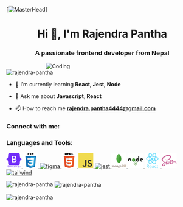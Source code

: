 [![MasterHead](https://th.bing.com/th/id/R.590fafd189b435e714db6c817105c48e?rik=QmH8fyc0lEx0Ew&pid=ImgRaw&r=0)]
<h1 align="center">Hi 👋, I'm Rajendra Pantha</h1>
<h3 align="center">A passionate frontend developer from Nepal</h3>
<img align="right" alt = "Coding" width="400" src="https://cdn.codechef.com/images/home/coding_boy.svg">

<p align="left"> <img src="https://komarev.com/ghpvc/?username=rajendra-pantha&label=Profile%20views&color=0e75b6&style=flat" alt="rajendra-pantha" /> </p>

- 🌱 I’m currently learning **React, Jest, Node**

- 💬 Ask me about **Javascript, React**

- 📫 How to reach me **rajendra.pantha4444@gmail.com**

<h3 align="left">Connect with me:</h3>
<p align="left">
</p>

<h3 align="left">Languages and Tools:</h3>
<p align="left"> <a href="https://getbootstrap.com" target="_blank" rel="noreferrer"> <img src="https://raw.githubusercontent.com/devicons/devicon/master/icons/bootstrap/bootstrap-plain-wordmark.svg" alt="bootstrap" width="40" height="40"/> </a> <a href="https://www.w3schools.com/css/" target="_blank" rel="noreferrer"> <img src="https://raw.githubusercontent.com/devicons/devicon/master/icons/css3/css3-original-wordmark.svg" alt="css3" width="40" height="40"/> </a> <a href="https://www.figma.com/" target="_blank" rel="noreferrer"> <img src="https://www.vectorlogo.zone/logos/figma/figma-icon.svg" alt="figma" width="40" height="40"/> </a> <a href="https://www.w3.org/html/" target="_blank" rel="noreferrer"> <img src="https://raw.githubusercontent.com/devicons/devicon/master/icons/html5/html5-original-wordmark.svg" alt="html5" width="40" height="40"/> </a> <a href="https://developer.mozilla.org/en-US/docs/Web/JavaScript" target="_blank" rel="noreferrer"> <img src="https://raw.githubusercontent.com/devicons/devicon/master/icons/javascript/javascript-original.svg" alt="javascript" width="40" height="40"/> </a> <a href="https://jestjs.io" target="_blank" rel="noreferrer"> <img src="https://www.vectorlogo.zone/logos/jestjsio/jestjsio-icon.svg" alt="jest" width="40" height="40"/> </a> <a href="https://www.mongodb.com/" target="_blank" rel="noreferrer"> <img src="https://raw.githubusercontent.com/devicons/devicon/master/icons/mongodb/mongodb-original-wordmark.svg" alt="mongodb" width="40" height="40"/> </a> <a href="https://nodejs.org" target="_blank" rel="noreferrer"> <img src="https://raw.githubusercontent.com/devicons/devicon/master/icons/nodejs/nodejs-original-wordmark.svg" alt="nodejs" width="40" height="40"/> </a> <a href="https://reactjs.org/" target="_blank" rel="noreferrer"> <img src="https://raw.githubusercontent.com/devicons/devicon/master/icons/react/react-original-wordmark.svg" alt="react" width="40" height="40"/> </a> <a href="https://sass-lang.com" target="_blank" rel="noreferrer"> <img src="https://raw.githubusercontent.com/devicons/devicon/master/icons/sass/sass-original.svg" alt="sass" width="40" height="40"/> </a> <a href="https://tailwindcss.com/" target="_blank" rel="noreferrer"> <img src="https://www.vectorlogo.zone/logos/tailwindcss/tailwindcss-icon.svg" alt="tailwind" width="40" height="40"/> </a> </p>

<p><img align="left" src="https://github-readme-stats.vercel.app/api/top-langs?username=rajendra-pantha&show_icons=true&locale=en&layout=compact" alt="rajendra-pantha" /></p>

<p>&nbsp;<img align="center" src="https://github-readme-stats.vercel.app/api?username=rajendra-pantha&show_icons=true&locale=en" alt="rajendra-pantha" /></p>

<p><img align="center" src="https://github-readme-streak-stats.herokuapp.com/?user=rajendra-pantha&" alt="rajendra-pantha" /></p>
